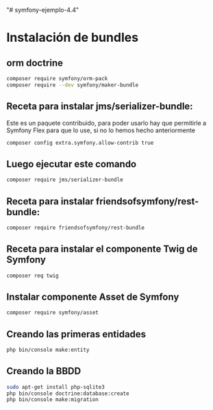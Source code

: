 "# symfony-ejemplo-4.4" 


# Instalación de bundles

## orm doctrine
```bash
composer require symfony/orm-pack
composer require --dev symfony/maker-bundle
```

## Receta para instalar jms/serializer-bundle:
Este es un paquete contribuido, para poder usarlo hay que permitirle a 
Symfony Flex para que lo use, si no lo hemos hecho anteriormente
```bash
composer config extra.symfony.allow-contrib true
```
## Luego ejecutar este comando
```bash
composer require jms/serializer-bundle
```

## Receta para instalar friendsofsymfony/rest-bundle:
```bash
composer require friendsofsymfony/rest-bundle
```

## Receta para instalar el componente Twig de Symfony
```bash
composer req twig
```

## Instalar componente Asset de Symfony
```bash
composer require symfony/asset
```

## Creando las primeras entidades
```bash
php bin/console make:entity
```

## Creando la BBDD
```bash
sudo apt-get install php-sqlite3
php bin/console doctrine:database:create
php bin/console make:migration
```


